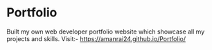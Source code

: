 # Portfolio

Built my own web developer portfolio website which showcase all my projects and skills.
Visit:- https://amanrai24.github.io/Portfolio/

